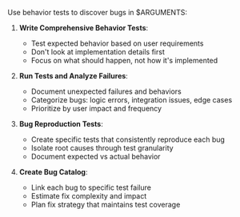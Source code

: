 Use behavior tests to discover bugs in $ARGUMENTS:

1. **Write Comprehensive Behavior Tests**:

   - Test expected behavior based on user requirements
   - Don't look at implementation details first
   - Focus on what should happen, not how it's implemented

2. **Run Tests and Analyze Failures**:

   - Document unexpected failures and behaviors
   - Categorize bugs: logic errors, integration issues, edge cases
   - Prioritize by user impact and frequency

3. **Bug Reproduction Tests**:

   - Create specific tests that consistently reproduce each bug
   - Isolate root causes through test granularity
   - Document expected vs actual behavior

4. **Create Bug Catalog**:
   - Link each bug to specific test failure
   - Estimate fix complexity and impact
   - Plan fix strategy that maintains test coverage
